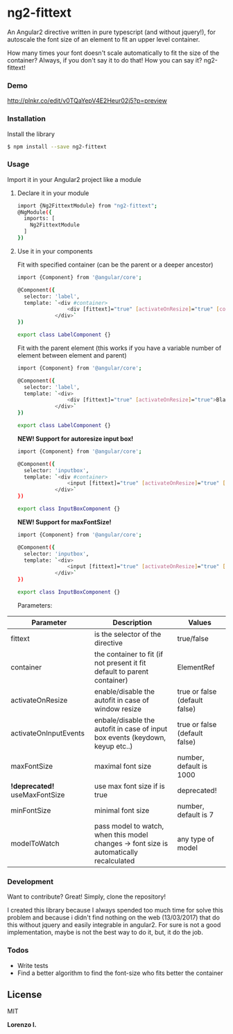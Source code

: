 # ng2-fittext

An Angular2 directive written in pure typescript (and without jquery!), for autoscale the font size of an element to fit an upper level container.

How many times your font doesn't scale automatically to fit the size of the container? Always, if you don't say it to do that!
How you can say it? ng2-fittext!

### Demo

http://plnkr.co/edit/v0TQaYepV4E2Heur02j5?p=preview

### Installation

Install the library
```sh
$ npm install --save ng2-fittext
```

### Usage

Import it in your Angular2 project like a module

1) Declare it in your module
    ```sh
    import {Ng2FittextModule} from "ng2-fittext";
    @NgModule({
      imports: [
        Ng2FittextModule
      ]
    })

    ```

2) Use it in your components

    Fit with specified container (can be the parent or a deeper ancestor)
    ```sh
   import {Component} from '@angular/core';

    @Component({
      selector: 'label',
      template: `<div #container>
                    <div [fittext]="true" [activateOnResize]="true" [container]="container">Bla bla bla...</div>
                </div>`
    })

    export class LabelComponent {}
    ```


    Fit with the parent element (this works if you have a variable number of element between element and parent)
    ```sh
   import {Component} from '@angular/core';

    @Component({
      selector: 'label',
      template: `<div>
                    <div [fittext]="true" [activateOnResize]="true">Bla bla bla...</div>
                </div>`
    })

    export class LabelComponent {}
    ```



    **NEW! Support for autoresize input box!**

    ```sh
   import {Component} from '@angular/core';

    @Component({
      selector: 'inputbox',
      template: `<div #container>
                    <input [fittext]="true" [activateOnResize]="true" [container]="container" [activateOnInputEvents]="true">`,
                </div>`
    })

    export class InputBoxComponent {}
    ```



    **NEW! Support for maxFontSize!**

    ```sh
   import {Component} from '@angular/core';

    @Component({
      selector: 'inputbox',
      template: `<div>
                    <input [fittext]="true" [activateOnResize]="true" [activateOnInputEvents]="true" [minFontSize]="40" [maxFontSize]="100">`,
                </div>`
    })

    export class InputBoxComponent {}
    ```


   Parameters:

  | Parameter | Description | Values |
  | --- | --- | --- |
  | fittext | is the selector of the directive | true/false
  | container | the container to fit (if not present it fit default to parent container)| ElementRef
  | activateOnResize | enable/disable the autofit in case of window resize | true or false (default false)
  | activateOnInputEvents | enbale/disable the autofit in case of input box events (keydown, keyup etc..) | true or false (default false)
  | maxFontSize | maximal font size | number, default is 1000
  | **!deprecated!** useMaxFontSize | use max font size if is true | deprecated!
  | minFontSize | minimal font size | number, default is 7
  | modelToWatch | pass model to watch, when this model changes -> font size is automatically recalculated | any type of model


### Development

Want to contribute? Great!
Simply, clone the repository!

I created this library because I always spended too much time for solve this problem and because i didn't find nothing on the web (13/03/2017) that do this without jquery and easily integrable in angular2.
For sure is not a good implementation, maybe is not the best way to do it, but, it do the job.

### Todos

 - Write tests
 - Find a better algorithm to find the font-size who fits better the container

License
----

MIT


**Lorenzo I.**

